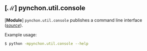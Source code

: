 


## [**ℳ**] pynchon.util.console

[**Module**] `pynchon.util.console` publishes a command line interface (*[source](/src/pynchon/util/console/__main__.py)*).  

Example usage:

```bash
$ python -mpynchon.util.console --help


```
